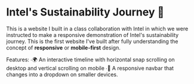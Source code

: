 # Intel's Sustainability Journey 🌿
This is a website I built in a class collaboration with Intel in which we were instructed to make a responsive demonstration of Intel's sustainability journey. This is the first website I've built after fully understanding the concept of **responsive** or **mobile-first** design.

Features:
∙🌍 An interactive timeline with horizontal snap scrolling on desktop and vertical scrolling on mobile
∙🧭 A responsive navbar that changes into a dropdown on smaller devices.
